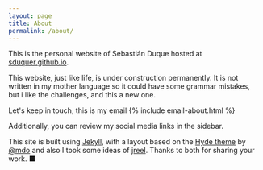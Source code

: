 ```yaml
---
layout: page
title: About
permalink: /about/
---
```


This is the personal website of Sebastián Duque hosted at [sduquer.github.io](https://sduquer.github.io).

This website, just like life, is under construction permanently. It is not written in my mother language 
so it could have some grammar mistakes, but i like the challenges, and this a new one.

Let's keep in touch, this is my email {% include email-about.html %}

Additionally, you can review my social media links in the sidebar.

This site is built using [Jekyll](http://jekyllrb.com), with a layout based on the [Hyde theme](https://github.com/poole/hyde) by [@mdo](https://twitter.com/mdo) and also I took some ideas of [jreel](https://jreel.github.io/). Thanks to both for sharing your work.
■
